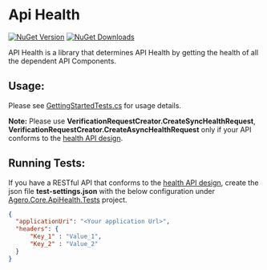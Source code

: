 # Api Health

[![NuGet Version](http://img.shields.io/nuget/v/Agero.Core.ApiHealth.svg?style=flat)](https://www.nuget.org/packages/Agero.Core.ApiHealth/) 
[![NuGet Downloads](http://img.shields.io/nuget/dt/Agero.Core.ApiHealth.svg?style=flat)](https://www.nuget.org/packages/Agero.Core.ApiHealth/)

API Health is a library that determines API Health by getting the health of all the dependent API Components.

## Usage:

Please see [GettingStartedTests.cs](./Agero.Core.ApiHealth.Tests/Tests/GettingStartedTests.cs) for usage details.

**Note:** Please use **VerificationRequestCreator.CreateSyncHealthRequest**, **VerificationRequestCreator.CreateAsyncHealthRequest** only if your API conforms to the [health API design](./HealthApiDesign.md).

## Running Tests:

If you have a RESTful API that conforms to the [health API design](./HealthApiDesign.md), create the json file **test-settings.json** with the below configuration under [Agero.Core.ApiHealth.Tests](./Agero.Core.ApiHealth.Tests) project.

```json
{
  "applicationUri": "<Your application Url>",
  "headers": {
      "Key_1" : "Value_1",
      "Key_2" : "Value_2"
  }
}
```